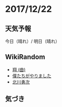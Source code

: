 # 2017/12/22

## 天気予報

今日（晴れ）/ 明日（晴れ）

## WikiRandom

* [翔 (曲)](https://ja.wikipedia.org/wiki/%E7%BF%94_%28%E6%9B%B2%29)
* [僕たちがやりました](https://ja.wikipedia.org/wiki/%E5%83%95%E3%81%9F%E3%81%A1%E3%81%8C%E3%82%84%E3%82%8A%E3%81%BE%E3%81%97%E3%81%9F)
* [北川勇次](https://ja.wikipedia.org/wiki/%E5%8C%97%E5%B7%9D%E5%8B%87%E6%AC%A1)

## 気づき


